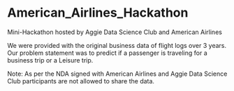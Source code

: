 # American_Airlines_Hackathon
Mini-Hackathon hosted by Aggie Data Science Club and American Airlines

We were provided with the original business data of flight logs over 3 years. Our problem statement was to predict if a passenger is traveling for a business trip or a Leisure trip.

Note: As per the NDA signed with American Airlines and Aggie Data Science Club participants are not allowed to share the data.
